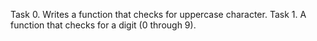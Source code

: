 Task 0. Writes a function that checks for uppercase character.
Task 1. A function that checks for a digit (0 through 9).
